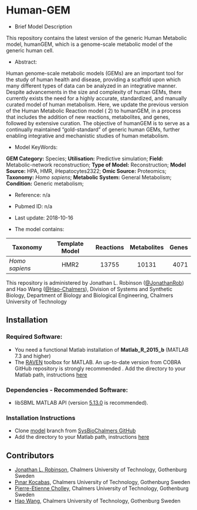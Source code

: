 # Human-GEM

- Brief Model Description

This repository contains the latest version of the generic Human Metabolic model, humanGEM, which is a genome-scale metabolic model of the generic human cell.

- Abstract:

Human genome-scale metabolic models (GEMs) are an important tool for the study of human health and disease, providing a scaffold upon which many different types of data can be analyzed in an integrative manner. Despite advancements in the size and complexity of human GEMs, there currently exists the need for a highly accurate, standardized, and manually curated model of human metabolism. Here, we update the previous version of the Human Metabolic Reaction model (
2) to humanGEM, in a process that includes the addition of new reactions, metabolites, and genes, followed by extensive curation. The objective of humanGEM is to serve as a continually maintained “gold-standard” of generic human GEMs, further enabling integrative and mechanistic studies of human metabolism. 

- Model KeyWords:

**GEM Category:** Species; **Utilisation:** Predictive simulation; **Field:** Metabolic-network reconstruction; **Type of Model:** Reconstruction; **Model Source:** HPA, HMR, iHepatocytes2322; **Omic Source:** Proteomics; **Taxonomy:** _Homo sapiens_; **Metabolic System:** General Metabolism; **Condition:** Generic metabolism;

- Reference: n/a

- Pubmed ID: n/a

- Last update: 2018-10-16


- The model contains:

|Taxonomy | Template Model | Reactions | Metabolites| Genes |
| ------------- |:-------------:|:-------------:|:-------------:|-----:|
|_Homo sapiens_ |	HMR2|	13755|	10131|	4071|



This repository is administered by Jonathan L. Robinson ([@JonathanRob](https://github.com/jonathanrob)) and Hao Wang ([@Hao-Chalmers](https://github.com/hao-chalmers)), Division of Systems and Synthetic Biology, Department of Biology and Biological Engineering, Chalmers University of Technology



## Installation

### Required Software:
*  You need a functional Matlab installation of **Matlab_R_2015_b**  (MATLAB 7.3 and higher)
* The [RAVEN](https://github.com/SysBioChalmers/RAVEN) toolbox for MATLAB. An up-to-date version from COBRA GitHub repository is strongly recommended . Add the directory to your Matlab path, instructions [here](https://se.mathworks.com/help/matlab/ref/addpath.html?requestedDomain=www.mathworks.com)

### Dependencies - Recommended Software:
* libSBML MATLAB API (version [5.13.0](https://sourceforge.net/projects/sbml/files/libsbml/5.13.0/stable/MATLAB%20interface/)  is recommended).


### Installation Instructions
* Clone [model](https://github.com/SysBioChalmers/) branch from [SysBioChalmers GitHub](https://github.com/SysBioChalmers)
* Add the directory to your Matlab path, instructions [here](https://se.mathworks.com/help/matlab/ref/addpath.html?requestedDomain=www.mathworks.com)


## Contributors
- [Jonathan L. Robinson](https://www.chalmers.se/en/Staff/Pages/jonrob.aspx), Chalmers University of Technology, Gothenburg Sweden
- [Pınar Kocabaş](https://www.chalmers.se/en/staff/Pages/kocabas.aspx), Chalmers University of Technology, Gothenburg Sweden
- [Pierre-Etienne Cholley](https://www.chalmers.se/en/staff/Pages/cholley.aspx), Chalmers University of Technology, Gothenburg Sweden
- [Hao Wang](https://www.chalmers.se/en/staff/Pages/hao-wang.aspx), Chalmers University of Technology, Gothenburg Sweden
